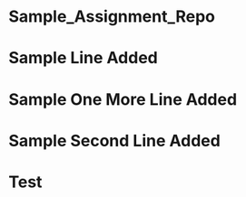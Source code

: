 # Sample_Assignment_Repo
# Sample Line Added
# Sample One More Line Added
# Sample Second Line Added
# Test